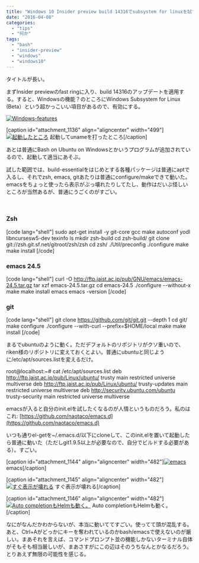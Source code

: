 ```yaml
---
title: "Windows 10 Insider preview build 14316でsubsystem for linuxを試す"
date: "2016-04-08"
categories: 
  - "tips"
  - "何か"
tags: 
  - "bash"
  - "insider-preview"
  - "windows"
  - "windows10"
---
```


タイトルが長い。

まずInsider previewのfast ringに入り、build 14316のアップデートを適用する。すると、Windowsの機能？のところにWindows Subsystem for Linux (Beta）という超かっこいい項目があるので、有効にする。

[![Windows-features](https://blog.naotaco.com/assets/images/posts/2016/04/Windows-features.png)](https://blog.naotaco.com/assets/images/posts/2016/04/Windows-features.png)

\[caption id="attachment\_1136" align="aligncenter" width="499"\][![起動したところ](https://blog.naotaco.com/assets/images/posts/2016/04/bash-on-windows.png)](https://blog.naotaco.com/assets/images/posts/2016/04/bash-on-windows.png) 起動してunameを打ったところ\[/caption\]

あとは普通にBash on Ubuntu on Windowsとかいうプログラムが追加されているので、起動して適当にあそぶ。

試した範囲では、build-essentialをはじめとする各種パッケージは普通にaptで入るし、それでzsh, emacs, gitあたりは普通にconfigure/makeできて動いた。emacsをちょっと使ったら表示がぶっ壊れたりしてたし、動作はだいぶ怪しいところが当然あるが、普通にうごくのがすごい。

 

### Zsh

\[code lang="shell"\] sudo apt-get install -y git-core gcc make autoconf yodl libncursesw5-dev texinfo ls mkdir zsh-build cd zsh-build/ git clone git://zsh.git.sf.net/gitroot/zsh/zsh cd zsh/ ./Util/preconfig ./configure make make install \[/code\]

### emacs 24.5

\[code lang="shell"\] curl -O http://ftp.jaist.ac.jp/pub/GNU/emacs/emacs-24.5.tar.gz tar xzf emacs-24.5.tar.gz cd emacs-24.5 ./configure --without-x make make install emacs emacs -version \[/code\]

### git

\[code lang="shell"\] git clone https://github.com/git/git.git --depth 1 cd git/ make configure ./configure --with-curl --prefix=$HOME/local make make install \[/code\]

まるでubuntuのように動く。ただデフォルトのリポジトリがクソ重いので、riken様のリポジトリに変えておくとよい。普通にubuntuと同じように/etc/apt/sources.listを変えるだけ。

root@localhost:~# cat /etc/apt/sources.list
deb http://ftp.jaist.ac.jp/pub/Linux/ubuntu/ trusty main restricted universe multiverse
deb http://ftp.jaist.ac.jp/pub/Linux/ubuntu/ trusty-updates main restricted universe multiverse
deb http://security.ubuntu.com/ubuntu trusty-security main restricted universe multiverse

emacsが入ると自分のinit.elを試したくなるのが人情というものだろう。私のはこれ: [https://github.com/naotaco/emacs.d](https://github.com/naotaco/emacs.d)

いつも通りel-getを~/.emacs.d/以下にcloneして、このinit.elを置いて起動したら普通に動いた（ただしgit1.9.5以上が必要なので、自分でビルドする必要がある）。すごい。

\[caption id="attachment\_1144" align="aligncenter" width="482"\][![emacs](https://blog.naotaco.com/assets/images/posts/2016/04/emacs-ok.png)](https://blog.naotaco.com/assets/images/posts/2016/04/emacs-ok.png) emacs\[/caption\]

\[caption id="attachment\_1145" align="aligncenter" width="482"\][![すぐ表示が壊れる](https://blog.naotaco.com/assets/images/posts/2016/04/emacs-ng.png)](https://blog.naotaco.com/assets/images/posts/2016/04/emacs-ng.png) すぐ表示が壊れる\[/caption\]

\[caption id="attachment\_1146" align="aligncenter" width="482"\][![Auto completionもHelmも動く。](https://blog.naotaco.com/assets/images/posts/2016/04/emacs-helm.png)](https://blog.naotaco.com/assets/images/posts/2016/04/emacs-helm.png) Auto completionもHelmも動く。\[/caption\]

なにがなんだかわからないが、本当に動いててすごい。使ってて頭が混乱する。あと、Ctrl+Aがどっかにキーを奪われているのかbash/emacsで使えないのが厳しい。まあそれを言えば、コマンドプロンプト並の機能しかないターミナル自体がそもそも相当厳しいが、まあさすがにこの辺はそのうちなんとかなるだろう。とりあえず無限の可能性を感じる。
